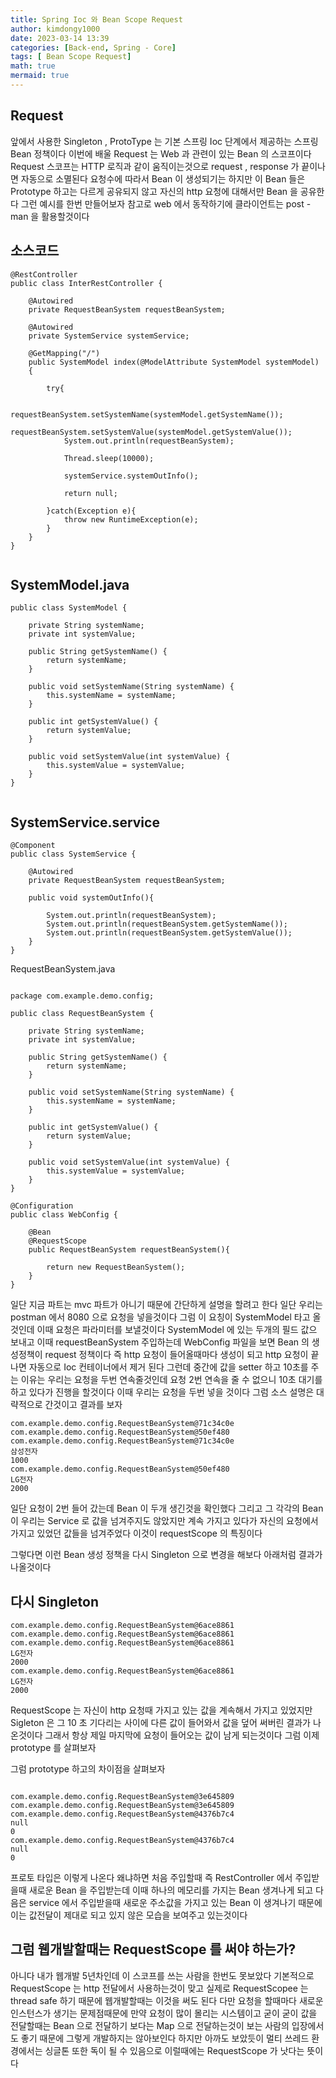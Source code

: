 ```yaml
---
title: Spring Ioc 와 Bean Scope Request
author: kimdongy1000
date: 2023-03-14 13:39
categories: [Back-end, Spring - Core]
tags: [ Bean Scope Request]
math: true
mermaid: true
---
```


## Request 
앞에서 사용한 Singleton , ProtoType 는 기본 스프링 Ioc 단계에서 제공하는 스프링 Bean 정책이다 이번에 배울 Request 는 Web 과 관련이 있는 Bean 의 스코프이다 
Request 스코프는 HTTP 로직과 같이 움직이는것으로 request , response 가 끝이나면 자동으로 소멸된다 요청수에 따라서 Bean 이 생성되기는 하지만 
이 Bean 들은 Prototype 하고는 다르게 공유되지 않고 자신의 http 요청에 대해서만 Bean 을 공유한다 그런 예시를 한번 만들어보자 참고로 web 에서 동작하기에 
클라이언트는 post - man 을 활용할것이다 

## 소스코드
```
@RestController
public class InterRestController {

    @Autowired
    private RequestBeanSystem requestBeanSystem;

    @Autowired
    private SystemService systemService;

    @GetMapping("/")
    public SystemModel index(@ModelAttribute SystemModel systemModel)
    {

        try{

            requestBeanSystem.setSystemName(systemModel.getSystemName());
            requestBeanSystem.setSystemValue(systemModel.getSystemValue());
            System.out.println(requestBeanSystem);

            Thread.sleep(10000);

            systemService.systemOutInfo();

            return null;

        }catch(Exception e){
            throw new RuntimeException(e);
        }
    }
}


```

## SystemModel.java
```
public class SystemModel {

    private String systemName;
    private int systemValue;

    public String getSystemName() {
        return systemName;
    }

    public void setSystemName(String systemName) {
        this.systemName = systemName;
    }

    public int getSystemValue() {
        return systemValue;
    }

    public void setSystemValue(int systemValue) {
        this.systemValue = systemValue;
    }
}


```

## SystemService.service
```
@Component
public class SystemService {

    @Autowired
    private RequestBeanSystem requestBeanSystem;

    public void systemOutInfo(){

        System.out.println(requestBeanSystem);
        System.out.println(requestBeanSystem.getSystemName());
        System.out.println(requestBeanSystem.getSystemValue());
    }
}

```
RequestBeanSystem.java
```

package com.example.demo.config;

public class RequestBeanSystem {

    private String systemName;
    private int systemValue;

    public String getSystemName() {
        return systemName;
    }

    public void setSystemName(String systemName) {
        this.systemName = systemName;
    }

    public int getSystemValue() {
        return systemValue;
    }

    public void setSystemValue(int systemValue) {
        this.systemValue = systemValue;
    }
}
```


```
@Configuration
public class WebConfig {

    @Bean
    @RequestScope
    public RequestBeanSystem requestBeanSystem(){

        return new RequestBeanSystem();
    }
}

```

일단 지금 파트는 mvc 파트가 아니기 때문에 간단하게 설명을 할려고 한다 일단 우리는 postman 에서 8080 으로 요청을 넣을것이다 그럼 이 요칭이 SystemModel 타고 올것인데 
이때 요청은 파라미터를 보낼것이다 SystemModel 에 있는 두개의 필드 값으 보내고 
이때 requestBeanSystem 주입하는데 WebConfig 파일을 보면 Bean 의 생성정책이 request 정책이다 즉 http 요청이 들어올때마다 생성이 되고 http 요청이 끝나면 
자동으로 Ioc 컨테이너에서 제거 된다 그런데 중간에 값을 setter 하고 10초를 주는 이유는 우리는 요청을 두번 연속줄것인데 요청 2번 연속을 줄 수 없으니 10초 대기를 하고 
있다가 진행을 할것이다 이때 우리는 요청을 두번 넣을 것이다 그럼 소스 설명은 대략적으로 간것이고 결과를 보자


```
com.example.demo.config.RequestBeanSystem@71c34c0e
com.example.demo.config.RequestBeanSystem@50ef480
com.example.demo.config.RequestBeanSystem@71c34c0e
삼성전자
1000
com.example.demo.config.RequestBeanSystem@50ef480
LG전자
2000

```

일단 요청이 2번 들어 갔는데 Bean 이 두개 생긴것을 확인했다 그리고 그 각각의 Bean 이 우리는 Service 로 값을 넘겨주지도 않았지만 계속 가지고 있다가 자신의 요청에서 가지고 있었던 값들을 넘겨주었다 이것이 requestScope 의 특징이다 

그렇다면 이런 Bean 생성 정책을 다시 Singleton 으로 변경을 해보다 아래처럼 결과가 나올것이다 
## 다시 Singleton
```
com.example.demo.config.RequestBeanSystem@6ace8861
com.example.demo.config.RequestBeanSystem@6ace8861
com.example.demo.config.RequestBeanSystem@6ace8861
LG전자
2000
com.example.demo.config.RequestBeanSystem@6ace8861
LG전자
2000

```

RequestScope 는 자신이 http 요청때 가지고 있는 값을 계속해서 가지고 있었지만 Sigleton 은 그 10 초 기다리는 사이에 다른 값이 들어와서 값을 덮어 써버린 결과가 나온것이다 그래서 항상 제일 마지막에 요청이 들어오는 값이 남게 되는것이다 그럼 이제 prototype 를 살펴보자 


그럼 prototype 하고의 차이점을 살펴보자

```

com.example.demo.config.RequestBeanSystem@3e645809
com.example.demo.config.RequestBeanSystem@3e645809
com.example.demo.config.RequestBeanSystem@4376b7c4
null
0
com.example.demo.config.RequestBeanSystem@4376b7c4
null
0

```
프로토 타입은 이렇게 나온다 왜냐하면 처음 주입할때 즉 RestController 에서 주입받을때 새로운 Bean 을 주입받는데 이때 하나의 메모리를 가지는 Bean 생겨나게 되고 
다음은 service 에서 주입받을때 새로운 주소값을 가지고 있는 Bean 이 생겨나기 때문에 이는 값전달이 제대로 되고 있지 않은 모습을 보여주고 있는것이다 


## 그럼 웹개발할때는 RequestScope 를 써야 하는가?
아니다 내가 웹개발 5년차인데 이 스코프를 쓰는 사람을 한번도 못보았다 기본적으로 RequestScope 는 http 전달에서 사용하는것이 맞고 실제로 
RequestScopee 는 thread safe 하기 때문에 웹개발할때는 이것을 써도 된다 다만 요청을 할때마다 새로운 인스턴스가 생기는 문제점때문에 
만약 요청이 많이 몰리는 시스템이고 굳이 굳이 값을 전달할때는 Bean 으로 전달하기 보다는 Map 으로 전달하는것이 보는 사람의 입장에서도 좋기 때문에 
그렇게 개발하지는 않아보인다 하지만 아까도 보았듯이 멀티 쓰레드 환경에서는 싱글톤 또한 독이 될 수 있음으로 이럴때에는 RequestScope 가 낫다는 뜻이다 